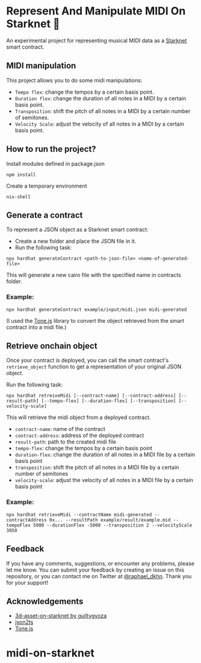 
# Represent And Manipulate MIDI On Starknet 💫

An experimental project for representing musical MIDI data as a [Starknet](https://starkware.co/starknet/) smart contract.

## MIDI manipulation
This project allows you to do some midi manipulations: 

- `Tempo flex`: change the tempos by a certain basis point.
- `Duration flex`: change the duration of all notes in a MIDI by a certain basis point.
- `Transposition`: shift the pitch of all notes in a MIDI by a certain number of semitones.
- `Velocity Scale`: adjust the velocity of all notes in a MIDI by a certain basis point.

## How to run the project? 

Install modules defined in package.json
```
npm install
```

Create a temporary environment
```
nix-shell
```

## Generate a contract
To represent a JSON object as a Starknet smart contract:
- Create a new folder and place the JSON file in it.
- Run the following task:
```
npx hardhat generateContract <path-to-json-file> <name-of-generated-file>
```
This will generate a new cairo file with the specified name in contracts folder.

### Example:
```
npx hardhat generateContract example/input/midi.json midi-generated
```
(I used the [Tone.js](https://github.com/Tonejs/Midi) library to convert the object retrieved from the smart contract into a midi file.)

## Retrieve onchain object
Once your contract is deployed, you can call the smart contract's `retrieve_object` function to get a representation of your original JSON object. 

Run the following task:
```
npx hardhat retreiveMidi [--contract-name] [--contract-address] [--result-path] [--tempo-flex] [--duration-flex] [--transposition] [--velocity-scale]
```
This will retrieve the midi object from a deployed contract. 
- `contract-name`: name of the contract
- `contract-address`: address of the deployed contract
- `result-path`: path to the created midi file
- `tempo-flex`: change the tempos by a certain basis point
- `duration-flex`: change the duration of all notes in a MIDI file by a certain basis point
- `transposition`: shift the pitch of all notes in a MIDI file by a certain number of semitones
- `velocity-scale`: adjust the velocity of all notes in a MIDI file by a certain basis point

### Example:
```
npx hardhat retrieveMidi --contractName midi-generated --contractAddress 0x... --resultPath example/result/example.mid --tempoFlex 5000 --durationFlex -5000 --transposition 2 --velocityScale 3050
```

## Feedback

If you have any comments, suggestions, or encounter any problems, please let me know. You can submit your feedback by creating an issue on this repository, or you can contact me on Twitter at [@raphael_dkhn](https://twitter.com/raphael_dkhn). Thank you for your support!
## Acknowledgements

 - [3d-asset-on-starknet by guiltygyoza](https://github.com/guiltygyoza/3d-asset-on-starknet)
 - [json2ts](https://github.com/GregorBiswanger/json2ts)
 - [Tone.js](https://github.com/Tonejs/Midi)
# midi-on-starknet
